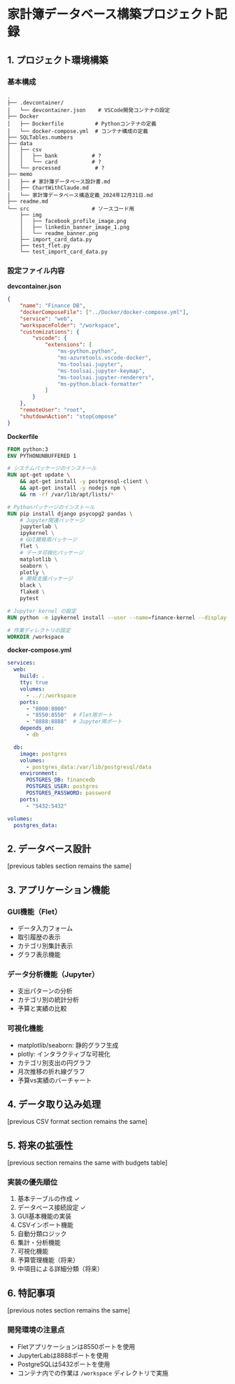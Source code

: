  # 家計簿データベース構築プロジェクト記録

## 1. プロジェクト環境構築

### 基本構成
```
.
├── .devcontainer/
│   └── devcontainer.json    # VSCode開発コンテナの設定
├── Docker
│   ├── Dockerfile          # Pythonコンテナの定義
│   └── docker-compose.yml  # コンテナ構成の定義
├── SQLTables.numbers
├── data
│   ├── csv
│   │   ├── bank           # ?
│   │   └── card           # ?
│   └── processed           # ?
├── memo
│   ├── # 家計簿データベース設計書.md
│   ├── ChartWithClaude.md
│   └── 家計簿データベース構造定義_2024年12月31日.md
├── readme.md
└── src                    # ソースコード用
    ├── img
    │   ├── facebook_profile_image.png
    │   ├── linkedin_banner_image_1.png
    │   └── readme_banner.png
    ├── import_card_data.py
    ├── test_flet.py
    └── test_import_card_data.py

```

### 設定ファイル内容

**devcontainer.json**
```json
{
    "name": "Finance DB",
    "dockerComposeFile": ["../Docker/docker-compose.yml"],
    "service": "web",
    "workspaceFolder": "/workspace",
    "customizations": {
        "vscode": {
            "extensions": [
                "ms-python.python",
                "ms-azuretools.vscode-docker",
                "ms-toolsai.jupyter",
                "ms-toolsai.jupyter-keymap",
                "ms-toolsai.jupyter-renderers",
                "ms-python.black-formatter"
            ]
        }
    },
    "remoteUser": "root",
    "shutdownAction": "stopCompose"
}
```

**Dockerfile**
```dockerfile
FROM python:3
ENV PYTHONUNBUFFERED 1

# システムパッケージのインストール
RUN apt-get update \
    && apt-get install -y postgresql-client \
    && apt-get install -y nodejs npm \
    && rm -rf /var/lib/apt/lists/*

# Pythonパッケージのインストール
RUN pip install django psycopg2 pandas \
    # Jupyter関連パッケージ
    jupyterlab \
    ipykernel \
    # GUI開発用パッケージ
    flet \
    # データ可視化パッケージ
    matplotlib \
    seaborn \
    plotly \
    # 開発支援パッケージ
    black \
    flake8 \
    pytest

# Jupyter kernel の設定
RUN python -m ipykernel install --user --name=finance-kernel --display-name="Finance Project Python"

# 作業ディレクトリの設定
WORKDIR /workspace
```

**docker-compose.yml**
```yaml
services:
  web:
    build: .
    tty: true
    volumes:
      - ../:/workspace
    ports:
      - "8000:8000"
      - "8550:8550"  # Flet用ポート
      - "8888:8888"  # Jupyter用ポート
    depends_on:
      - db

  db:
    image: postgres
    volumes:
      - postgres_data:/var/lib/postgresql/data
    environment:
      POSTGRES_DB: financedb
      POSTGRES_USER: postgres
      POSTGRES_PASSWORD: password
    ports:
      - "5432:5432"

volumes:
  postgres_data:
```

## 2. データベース設計

[previous tables section remains the same]

## 3. アプリケーション機能

### GUI機能（Flet）
- データ入力フォーム
- 取引履歴の表示
- カテゴリ別集計表示
- グラフ表示機能

### データ分析機能（Jupyter）
- 支出パターンの分析
- カテゴリ別の統計分析
- 予算と実績の比較

### 可視化機能
- matplotlib/seaborn: 静的グラフ生成
- plotly: インタラクティブな可視化
- カテゴリ別支出の円グラフ
- 月次推移の折れ線グラフ
- 予算vs実績のバーチャート

## 4. データ取り込み処理

[previous CSV format section remains the same]

## 5. 将来の拡張性

[previous section remains the same with budgets table]

### 実装の優先順位
1. 基本テーブルの作成 ✓
2. データベース接続設定 ✓
3. GUI基本機能の実装
4. CSVインポート機能
5. 自動分類ロジック
6. 集計・分析機能
7. 可視化機能
8. 予算管理機能（将来）
9. 中項目による詳細分類（将来）

## 6. 特記事項

[previous notes section remains the same]

### 開発環境の注意点
- Fletアプリケーションは8550ポートを使用
- JupyterLabは8888ポートを使用
- PostgreSQLは5432ポートを使用
- コンテナ内での作業は `/workspace` ディレクトリで実施
